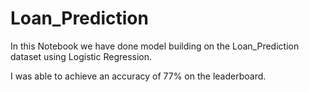 # Loan_Prediction

In this Notebook we have done model building on the Loan_Prediction dataset using Logistic Regression.

I was able to achieve an accuracy of 77% on the leaderboard.
